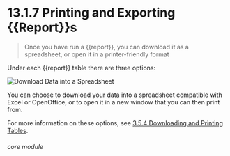 # 13.1.7 Printing and Exporting {{Report}}s

> Once you have run a {{report}}, you can download it as a spreadsheet, or open it in a printer-friendly format 


Under each {{report}} table there are three options: 

![Download Data into a Spreadsheet](13.7.1a.png)

You can choose to download your data into a spreadsheet compatible with Excel or OpenOffice, or to open it in a new window that you can then print from.

For more information on these options, see [3.5.4 Downloading and Printing Tables](/help/index/p/3.6.5).


###### core module

